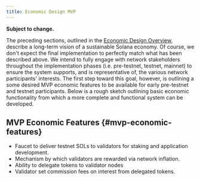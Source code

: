```yaml
---
title: Economic Design MVP
---
```


**Subject to change.**

The preceding sections, outlined in the
[Economic Design Overview](ed_overview.md),
describe a long-term vision of a sustainable Solana economy.
Of course, we don't expect the final implementation to perfectly match what has
been described above. We intend to fully engage with network stakeholders
throughout the implementation phases \(i.e. pre-testnet, testnet, mainnet\)
to ensure the system supports, and is representative of, the various network
participants' interests. The first step toward this goal, however, is outlining
a some desired MVP economic features to be available for early pre-testnet and
testnet participants. Below is a rough sketch outlining basic economic
functionality from which a more complete and functional system can be developed.

## MVP Economic Features {#mvp-economic-features}

- Faucet to deliver testnet SOLs to validators for staking and application development.
- Mechanism by which validators are rewarded via network inflation.
- Ability to delegate tokens to validator nodes
- Validator set commission fees on interest from delegated tokens.
